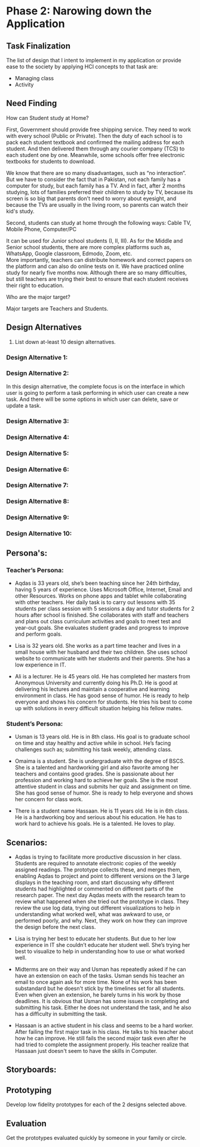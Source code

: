 # Phase 2: Narowing down the Application

## Task Finalization

The list of design that I intent to implement in my application or provide ease to the society by applying HCI concepts to that task are:
- Managing class
- Activity


## Need Finding

How can Student study at Home? 

First, Government should provide free shipping service. They need to work with every school (Public or Private). Then the duty of each school is to pack each student textbook and confirmed the mailing address for each student. And then delivered them through any courier company (TCS) to each student one by one. Meanwhile, some schools offer free electronic textbooks for students to download. 

We know that there are so many disadvantages, such as “no interaction”. But we have to consider the fact that in Pakistan, not each family has a computer for study, but each family has a TV. And in fact, after 2 months studying, lots of families preferred their children to study by TV, because its screen is so big that parents don't need to worry about eyesight, and because the TVs are usually in the living room, so parents can watch their kid's study. 

Second, students can study at home through the following ways: 
Cable TV, Mobile Phone, Computer/PC 

It can be used for Junior school students (I, II, III).  As for the Middle and Senior school students, there are more complex platforms such as, WhatsApp, Google classroom, Edmodo, Zoom, etc.  
More importantly, teachers can distribute homework and correct papers on the platform and can also do online tests on it. 
We have practiced online study for nearly five months now. Although there are so many difficulties, but still teachers are trying their best to ensure that each student receives their right to education. 


Who are the major target? 

Major targets are Teachers and Students. 


## Design Alternatives

1) List down at-least 10 design alternatives.
### Design Alternative 1:
 

### Design Alternative 2:
In this design alternative, the complete focus is on the interface in which user is going to perform a task performing in which user can create a new task. And there will be some options in which user can delete, save or update a task.

### Design Alternative 3:


### Design Alternative 4:


### Design Alternative 5:


### Design Alternative 6:


### Design Alternative 7:


### Design Alternative 8:


### Design Alternative 9:


### Design Alternative 10:



## Persona's: 

### Teacher’s Persona: 

- Aqdas is 33 years old, she’s been teaching since her 24th birthday, having 5 years of experience. Uses Microsoft Office, Internet, Email and other Resources. Works on phone apps and tablet while collaborating with other teachers. Her daily task is to carry out lessons with 35 students per class session with 5 sessions a day and tutor students for 2 hours after school is finished. She collaborates with staff and teachers and plans out class curriculum activities and goals to meet test and year-out goals. She evaluates student grades and progress to improve and perform goals. 

 

- Lisa is 32 years old. She works as a part time teacher and lives in a small house with her husband and their two children. She uses school website to communicate with her students and their parents.  She has a low experience in IT.  

 

- Ali is a lecturer. He is 45 years old. He has completed her masters from Anonymous University and currently doing his Ph.D. He is good at delivering his lectures and maintain a cooperative and learning environment in class. He has good sense of humor. He is ready to help everyone and shows his concern for students. He tries his best to come up with solutions in every difficult situation helping his fellow mates. 

 

 

### Student’s Persona: 

- Usman is 13 years old. He is in 8th class. His goal is to graduate school on time and stay healthy and active while in school. He’s facing challenges such as; submitting his task weekly, attending class. 

 

- Omaima is a student. She is undergraduate with the degree of BSCS. She is a talented and hardworking girl and also favorite among her teachers and contains good grades. She is passionate about her profession and working hard to achieve her goals. She is the most attentive student in class and submits her quiz and assignment on time. She has good sense of humor. She is ready to help everyone and shows her concern for class work. 

 

- There is a student name Hassaan. He is 11 years old. He is in 6th class. He is a hardworking boy and serious about his education. He has to work hard to achieve his goals. He is a talented. He loves to play. 


## Scenarios:

- Aqdas is trying to facilitate more productive discussion in her class. Students are required to annotate electronic copies of the weekly assigned readings. The prototype collects these, and merges them, enabling Aqdas to project and point to different versions on the 3 large displays in the teaching room, and start discussing why different students had highlighted or commented on different parts of the research paper. The next day Aqdas meets with the research team to review what happened when she tried out the prototype in class. They review the use log data, trying out different visualizations to help in understanding what worked well, what was awkward to use, or performed poorly, and why. Next, they work on how they can improve the design before the next class. 

- Lisa is trying her best to educate her students. But due to her low experience in IT she couldn’t educate her student well. She’s trying her best to visualize to help in understanding how to use or what worked well. 

- Midterms are on their way and Usman has repeatedly asked if he can have an extension on each of the tasks. Usman sends his teacher an email to once again ask for more time. None of his work has been substandard but he doesn't stick by the timelines set for all students. Even when given an extension, he barely turns in his work by those deadlines. It is obvious that Usman has some issues in completing and submitting his task. Either he does not understand the task, and he also has a difficulty in submitting the task. 

- Hassaan is an active student in his class and seems to be a hard worker. After failing the first major task in his class. He talks to his teacher about how he can improve. He still fails the second major task even after he had tried to complete the assignment properly. His teacher realize that Hassaan just doesn't seem to have the skills in Computer. 


## Storyboards:

## Prototyping
Develop low fidelity prototypes for each of the 2 designs selected above. 


## Evaluation
Get the prototypes evaluated quickly by someone in your family or circle.  



